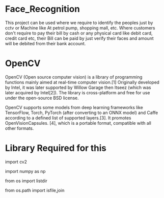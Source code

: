# Face_Recognition
This project can be used where we require to identify the peoples just by cctv or Machine like At petrol pump, shopping mall, etc. 
Where customers don't require to pay their bill by cash or any physical card like debit card, credit card etc, their Bill can be paid by
just verify their faces and amount will be debited from their bank account.




# OpenCV
OpenCV (Open source computer vision) is a library of programming functions mainly aimed at real-time computer vision.[1] Originally
developed by Intel, it was later supported by Willow Garage then Itseez (which was later acquired by Intel[2]). The library is
cross-platform and free for use under the open-source BSD license.

OpenCV supports some models from deep learning frameworks like TensorFlow, Torch, PyTorch (after converting to an ONNX model) and 
Caffe according to a defined list of supported layers.[3]. It promotes OpenVisionCapsules. [4], which is a portable format, compatible
with all other formats.



# Library Required for this

import cv2

import numpy as np

from os import listdir

from os.path import isfile,join
